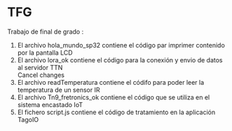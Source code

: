 # TFG
Trabajo de final de grado  :
<ol>
<li>El archivo hola_mundo_sp32 contiene el código par imprimer contenido por la pantalla LCD </li>
<li>El archivo lora_ok contiene el código para la conexión y envio de datos al servidor TTN </li>Cancel changes
<li>El archivo readTemperatura contiene el códifo para poder leer la temperatura de un sensor IR</li>
<li> El archivo Tn9_fretronics_ok contiene el código que se utiliza en el sistema encastado IoT </li>
<li>El fichero script.js contiene el código de tratamiento en la aplicación TagoIO</li>
</ol>



 

